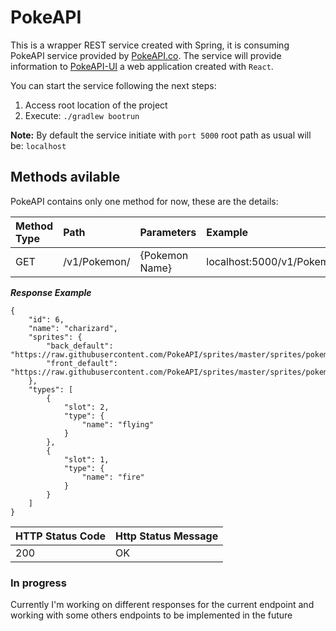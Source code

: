 # PokeAPI
This is a wrapper REST service created with Spring, it is consuming PokeAPI service provided by [PokeAPI.co](https://pokeapi.co/).
The service will provide information to [PokeAPI-UI](https://github.com/Dnel93/PokeAPI-UI) a web application created with `React`.

You can start the service following the next steps:
1. Access root location of the project
2. Execute: `./gradlew bootrun`

__Note:__ By default the service initiate with `port 5000` root path as usual will be: `localhost`

## Methods avilable
PokeAPI contains only one method for now, these are the details:

| Method Type        | Path           | Parameters      | Example                             |
|:------------------ |:-------------- |:--------------- |:----------------------------------- |
| GET                | /v1/Pokemon/   | {Pokemon Name}  | localhost:5000/v1/Pokemon/Charizard   |

___Response Example___
```
{
    "id": 6,
    "name": "charizard",
    "sprites": {
        "back_default": "https://raw.githubusercontent.com/PokeAPI/sprites/master/sprites/pokemon/back/6.png",
        "front_default": "https://raw.githubusercontent.com/PokeAPI/sprites/master/sprites/pokemon/6.png"
    },
    "types": [
        {
            "slot": 2,
            "type": {
                "name": "flying"
            }
        },
        {
            "slot": 1,
            "type": {
                "name": "fire"
            }
        }
    ]
}
```

| HTTP Status Code | Http Status Message |
|:---------------- |:------------------- |
| 200              | OK                  |


### In progress
Currently I'm working on different responses for the current endpoint and working with some others endpoints to be implemented in the future
